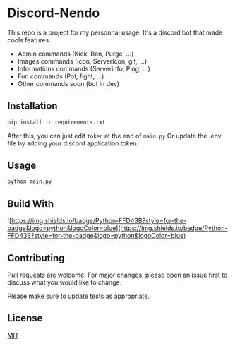 # Discord-Nendo
This repo is a project for my personnal usage.
It's a discord bot that made cools features
- Admin commands (Kick, Ban, Purge, ...)
- Images commands (Icon, ServerIcon, gif, ...)
- Informations commands (Serverinfo, Ping, ...)
- Fun commands (Pof, fight, ...)
- Other commands soon (bot in dev)

## Installation

```bash
pip install -r requirements.txt
```
After this, you can just edit `token` at the end of `main.py`
Or update the .env file by adding your discord application token.

## Usage
```bash
python main.py
```

## Build With

![https://img.shields.io/badge/Python-FFD43B?style=for-the-badge&logo=python&logoColor=blue](https://img.shields.io/badge/Python-FFD43B?style=for-the-badge&logo=python&logoColor=blue)

## Contributing

Pull requests are welcome. For major changes, please open an issue first
to discuss what you would like to change.

Please make sure to update tests as appropriate.

## License

[MIT](https://choosealicense.com/licenses/mit/)
